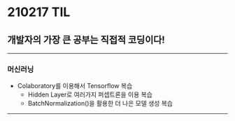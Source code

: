 # 210217 TIL
## 개발자의 가장 큰 공부는 직접적 코딩이다!
---------------------------------
### 머신러닝
  * Colaboratory를 이용해서 Tensorflow 복습
      * Hidden Layer로 여러가지 퍼셉트론을 이용 복습
      * BatchNormalization()을 활용한 더 나은 모델 생성 복습
----------------------------------
